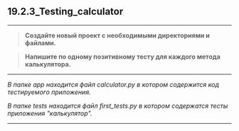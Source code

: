 ## 19.2.3_Testing_calculator
_____
> **Создайте новый проект с необходимыми директориями и файлами.**  
  
> **Напишите по одному позитивному тесту для каждого метода калькулятора.**  
  
  -----
  
*В папке app находится файл calculator.py в котором содержится код тестируемого приложения.*  
  
*В папке tests находится файл first_tests.py в котором содержатся тесты приложения "калькулятор".*  

--------

